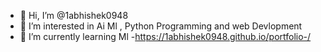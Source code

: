 - 👋 Hi, I’m @1abhishek0948
- 👀 I’m interested in Ai Ml , Python Programming and web Devlopment
- 🌱 I’m currently learning Ml
-https://1abhishek0948.github.io/portfolio-/
<!---
1abhishek0948/1abhishek0948 is a ✨ special ✨ repository because its `README.md` (this file) appears on your GitHub profile.
You can click the Preview link to take a look at your changes.
--->
